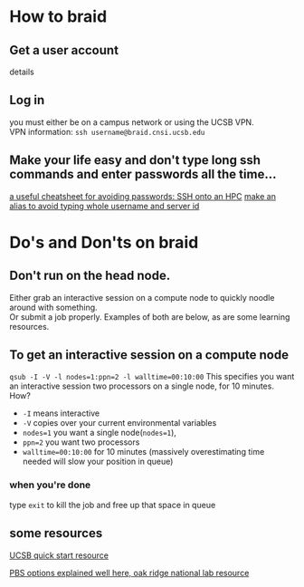 # How to braid
## Get a user account
details
## Log in
you must either be on a campus network or using the UCSB VPN.  
VPN information:
`ssh username@braid.cnsi.ucsb.edu`

## Make your life easy and don't type long ssh commands and enter passwords all the time... 
[a useful cheatsheet for avoiding passwords: SSH onto an HPC](https://alexiswl.github.io/ASimpleNanoporeTutorial/basic_shell_logging.html)
[make an alias to avoid typing whole username and server id](https://scotch.io/tutorials/how-to-create-an-ssh-shortcut)

# Do's and Don'ts on braid
## Don't run on the head node.  
 
 Either grab an interactive session on a compute node to quickly noodle around with something.  
 Or submit a job properly.  Examples of both are below, as are some learning resources.
 
## To get an interactive session on a compute node
`qsub -I -V -l nodes=1:ppn=2 -l walltime=00:10:00`
This specifies you want an interactive session two processors on a single node, for 10 minutes.
How?
* `-I` means interactive
* `-V` copies over your current environmental variables
* `nodes=1` you want a single node(`nodes=1`), 
* `ppn=2` you want two processors
* `walltime=00:10:00` for 10 minutes (massively overestimating time needed will slow your position in queue)  

### when you're done
type `exit` to kill the job and free up that space in queue

## some resources
[UCSB quick start resource](http://csc.cnsi.ucsb.edu/sites/csc.cnsi.ucsb.edu/files/docs/csc_quickstart_0.pdf)

[PBS options explained well here, oak ridge national lab resource](https://www.olcf.ornl.gov/for-users/system-user-guides/rhea/running-jobs/)
